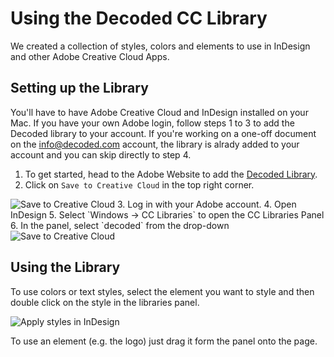 # Using the Decoded CC Library

We created a collection of styles, colors and elements to use in InDesign and other Adobe Creative Cloud Apps.

## Setting up the Library
You'll have to have Adobe Creative Cloud and InDesign installed on your Mac. If you have your own Adobe login, follow steps 1 to 3 to add the Decoded library to your account.
If you're working on a one-off document on the info@decoded.com account, the library is alrady added to your account and you can skip directly to step 4.

1. To get started, head to the Adobe Website to add the [Decoded Library](http://adobe.ly/1Lst3EU).
2. Click on `Save to Creative Cloud` in the top right corner.
<img alt="Save to Creative Cloud" src="https://brand-assets.decoded.com/BrandGuidelines/adobe-cc-library-add.png" class="margin-top">
3. Log in with your Adobe account.
4. Open InDesign
5. Select `Windows -> CC Libraries` to open the CC Libraries Panel
6. In the panel, select `decoded` from the drop-down
<img alt="Save to Creative Cloud" src="https://brand-assets.decoded.com/BrandGuidelines/adobe-cc-library-open.png" class="margin-top">


## Using the Library

To use colors or text styles, select the element you want to style and then double click on the style in the libraries panel.

![Apply styles in InDesign](https://brand-assets.decoded.com/BrandGuidelines/adobe-cc-library-use-styles.png)

To use an element (e.g. the logo) just drag it form the panel onto the page.
